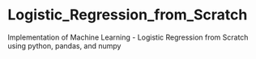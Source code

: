 # Logistic_Regression_from_Scratch
Implementation of Machine Learning - Logistic Regression from Scratch using python, pandas, and numpy
